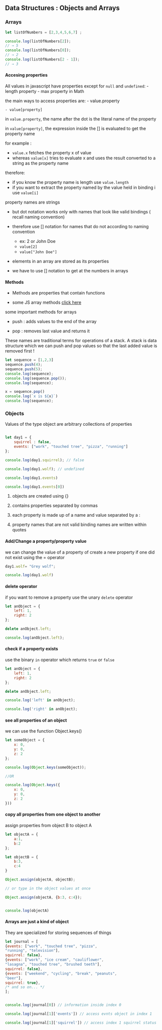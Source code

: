 ## Data Structures : Objects and Arrays 

### Arrays 

```js
let listOfNumbers = [2,3,4,5,6,7] ;

console.log(listOfNumbers[2]);
// → 5
console.log(listOfNumbers[0]);
// → 2
console.log(listOfNumbers[2 - 1]);
// → 3

```

#### Accesing properties 

All values in javascript have properties except for `null` and `undefined`:
    - length property
    - max property in Math 

the main ways to access properties are:
    - value.property

    - value[property]

in `value.property`, the name after the dot is the literal name of the property

in `value[property]`, the expression inside the [] is evaluated to get the property name

for example : 
- `value.x` fetches the property x of value
- whereas `value[x]` tries to evaluate x and uses the result converted to a string as the property name

therefore:
- if you know the property name is length use `value.length`
- if you want to extract the property named by the value held in binding i use `value[i]`

property names are strings 
- but dot notation works only with names that look like valid bindings ( recall naming convention)
- therefore use [] notation for names that do not according to naming convention 
    - ex: 2 or John Doe 
    - `value[2]`
    - `value["John Doe"]`


- elements in an array are stored as its properties 

- we have to use [] notation to get at the numbers in arrays

#### Methods

- Methods are properties that contain functions

- some JS array methods [click here](https://www.w3schools.com/js/js_array_methods.asp)

some important methods for arrays 

- push : adds values to the end of the array

- pop : removes last value and returns it 

These names are traditional terms for operations of a stack. A stack is data structure which we can push and pop values so that the last added value is removed first !

```js
let sequence = [1,2,3]
sequence.push(4);
sequence.push(5);
console.log(sequence);
console.log(sequence.pop());
console.log(sequence);

x = sequence.pop()
console.log(`x is ${x}`)
console.log(sequence);

```


### Objects 

Values of the type object are arbitrary collections of properties 

```js 

let day1 = {
    squirrel : false, 
    events: ["work", "touched tree", "pizza", "running"]
}; 

console.log(day1.squirrel); // false

console.log(day1.wolf); // undefined

console.log(day1.events)

console.log(day1.events[0])

```

1. objects are created using {}

2. contains properties separated by commas

3. each property is made up of a name and value separated by a :

4. property names that are not valid binding names are written within quotes

#### Add/Change a property/property value

 we can change the value of a property of create a new property if one did not exist using the = operator 
```js
day1.wolf= "Grey wolf";

console.log(day1.wolf)

```

#### delete operator 

if you want to remove a property use the unary `delete` operator 

```js 
let anObject = {
    left: 1, 
    right: 2
};

delete anObject.left; 

console.log(anObject.left);

```

#### check if a property exists

use the binary `in` operator which returns `true` or `false`

```js
let anObject = {
    left: 1, 
    right: 2
};

delete anObject.left; 

console.log('left' in anObject); 

console.log('right' in anObject);

```

#### see all properties of an object 

we can use the function Object.keys()

```js 
let someObject = {
    x: 0,
    y: 0,
    z: 2
};

console.log(Object.keys(someObject));

//OR

console.log(Object.keys({
    x: 0,
    y: 0,
    z: 2
}))

```

#### copy all properties from one object to another 
assign properties from object B to object A 

```js 
let objectA = {
    a:1,
    b:2
};

let objectB = {
    b:3, 
    c:4
}

Object.assign(objectA, objectB);

// or type in the object values at once

Object.assign(objectA, {b:3, c:4});


console.log(objectA)

```


#### Arrays are just a kind of object

They are specialized for storing sequences of things

```js 
let journal = [
{events: ["work", "touched tree", "pizza",
"running", "television"],
squirrel: false},
{events: ["work", "ice cream", "cauliflower",
"lasagna", "touched tree", "brushed teeth"],
squirrel: false},
{events: ["weekend", "cycling", "break", "peanuts",
"beer"],
squirrel: true},
/* and so on... */
];


console.log(journal[0]) // information inside index 0

console.log(journal[1]['events']) // access evnts object in index 1

console.log(journal[1]['squirrel']) // access index 1 squirrel status

```




